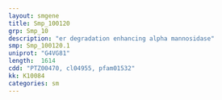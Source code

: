 ```yaml
---
layout: smgene
title: Smp_100120
grp: Smp_10
description: "er degradation enhancing alpha mannosidase"
smp: Smp_100120.1
uniprot: "G4VG81"
length:  1614
cdd: "PTZ00470, cl04955, pfam01532"
kk: K10084
categories: sm
---
```

